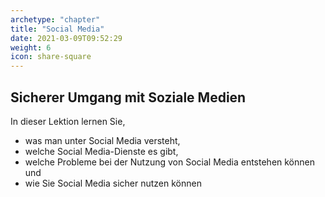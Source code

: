 ```yaml
---
archetype: "chapter"
title: "Social Media"
date: 2021-03-09T09:52:29
weight: 6 
icon: share-square
---
```


## Sicherer Umgang mit Soziale Medien

In dieser Lektion lernen Sie,

- was man unter Social Media versteht,
- welche Social Media-Dienste es gibt,
- welche Probleme bei der Nutzung von Social Media entstehen können und
- wie Sie Social Media sicher nutzen können